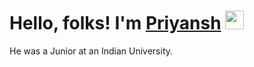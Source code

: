 # Hello, folks! I'm [Priyansh](https://prik-k.github.io) <img src="https://raw.githubusercontent.com/MartinHeinz/MartinHeinz/master/wave.gif" width="30px">

<!-- ![](https://komarev.com/ghpvc/?username=prik-k&color=red) -->

He was a Junior at an Indian University.
 
